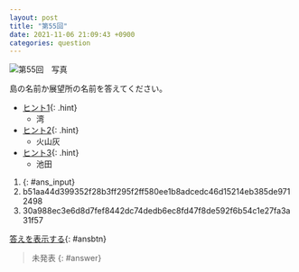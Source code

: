 ```yaml
---
layout: post
title: "第55回"
date: 2021-11-06 21:09:43 +0900
categories: question
---
```


![第55回　写真](/kokodoko/images/q55.jpg)

島の名前か展望所の名前を答えてください。

- [ヒント1](javascript:void(0)){: .hint}
   - 湾
- [ヒント2](javascript:void(0)){: .hint}
   - 火山灰
- [ヒント3](javascript:void(0)){: .hint}
   - 池田

1. {: #ans_input}
1. b51aa44d399352f28b3ff295f2ff580ee1b8adcedc46d15214eb385de9712498
1. 30a988ec3e6d8d7fef8442dc74dedb6ec8fd47f8de592f6b54c1e27fa3a31f57

[答えを表示する](javascript:void(0)){: #ansbtn}
>未発表
{: #answer}
